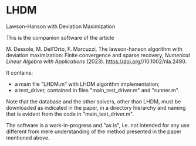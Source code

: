# LHDM
Lawson-Hanson with Deviation Maximization

This is the companion software of the article

M. Dessole, M. Dell’Orto, F. Marcuzzi, The lawson-hanson algorithm with deviation maximization: Finite convergence and sparse recovery, *Numerical Linear Algebra with Applications* (2023). https://doi.org/)10.1002/nla.2490.

It contains:
- a main file "LHDM.m" with LHDM algorithm implementation;
- a test_driver, contained in files "main_test_driver.m" and "runner.m".

Note that the database and the other solvers, other than LHDM, must be downloaded as indicated in the paper, in a directory hierarchy and naming that is evident from the code in "main_test_driver.m".

The software is a work-in-progress and "as is", i.e. not intended for any use different from mere understanding of the method presented in the paper mentioned above.

